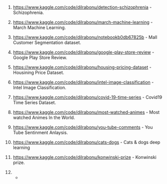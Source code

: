1. https://www.kaggle.com/code/dilrabonu/detection-schizophrenia  - Schizophrenia.

2. https://www.kaggle.com/code/dilrabonu/march-machine-learning  - March Machine Learning.

3. https://www.kaggle.com/code/dilrabonu/notebookb0db67825b  - Mall Customer Segmentation dataset.

4. https://www.kaggle.com/code/dilrabonu/google-play-store-review  - Google Play Store Review.

5. https://www.kaggle.com/code/dilrabonu/housing-pricing-dataset  - Housining Price Dataset.

6. https://www.kaggle.com/code/dilrabonu/intel-image-classification  - Intel Image Classification.

7. https://www.kaggle.com/code/dilrabonu/covid-19-time-series   - Covid19 Time Series Dataset.

8. https://www.kaggle.com/code/dilrabonu/most-watched-animes  - Most watched Animes In the World.

9. https://www.kaggle.com/code/dilrabonu/you-tube-comments - You Tube Sentinment Anlaysis.

10. https://www.kaggle.com/code/dilrabonu/cats-dogs  -  Cats & dogs   deep learning

11. https://www.kaggle.com/code/dilrabonu/konwinski-prize - Konwinski prize.

12. -
